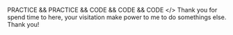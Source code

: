 PRACTICE && PRACTICE && CODE && CODE && CODE
 </>
 Thank you for spend time to here, your visitation make power to me to do somethings else. Thank you!

<!---
Qiese/Qiese is a ✨ special ✨ repository because its `README.md` (this file) appears on your GitHub profile.
You can click the Preview link to take a look at your changes.
--->
